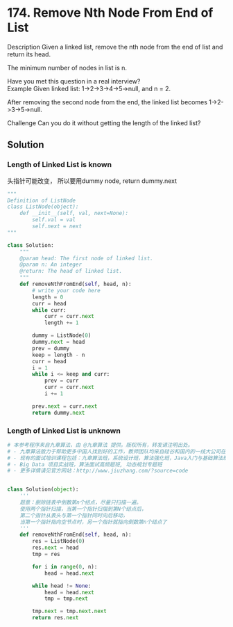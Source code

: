 # 174. Remove Nth Node From End of List

Description
Given a linked list, remove the nth node from the end of list and return its head.

The minimum number of nodes in list is n.

Have you met this question in a real interview?  
Example
Given linked list: 1->2->3->4->5->null, and n = 2.

After removing the second node from the end, the linked list becomes 1->2->3->5->null.

Challenge
Can you do it without getting the length of the linked list?

## Solution

### Length of Linked List is known

头指针可能改变， 所以要用dummy node, return dummy.next


```python
"""
Definition of ListNode
class ListNode(object):
    def __init__(self, val, next=None):
        self.val = val
        self.next = next
"""

class Solution:
    """
    @param head: The first node of linked list.
    @param n: An integer
    @return: The head of linked list.
    """
    def removeNthFromEnd(self, head, n):
        # write your code here
        length = 0
        curr = head
        while curr:
            curr = curr.next
            length += 1

        dummy = ListNode(0)
        dummy.next = head
        prev = dummy
        keep = length - n
        curr = head
        i = 1
        while i <= keep and curr:
            prev = curr
            curr = curr.next
            i += 1

        prev.next = curr.next
        return dummy.next
```


### Length of Linked List is unknown

```python
# 本参考程序来自九章算法，由 @九章算法 提供。版权所有，转发请注明出处。
# - 九章算法致力于帮助更多中国人找到好的工作，教师团队均来自硅谷和国内的一线大公司在职工程师。
# - 现有的面试培训课程包括：九章算法班，系统设计班，算法强化班，Java入门与基础算法班，Android 项目实战班，
# - Big Data 项目实战班，算法面试高频题班, 动态规划专题班
# - 更多详情请见官方网站：http://www.jiuzhang.com/?source=code


class Solution(object):
    '''
    题意：删除链表中倒数第n个结点，尽量只扫描一遍。
    使用两个指针扫描，当第一个指针扫描到第N个结点后，
    第二个指针从表头与第一个指针同时向后移动，
    当第一个指针指向空节点时，另一个指针就指向倒数第n个结点了       
    '''
    def removeNthFromEnd(self, head, n):
        res = ListNode(0)
        res.next = head
        tmp = res

        for i in range(0, n):
            head = head.next

        while head != None:
            head = head.next
            tmp = tmp.next

        tmp.next = tmp.next.next
        return res.next
```
